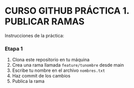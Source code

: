 # CURSO GITHUB PRÁCTICA 1. PUBLICAR RAMAS 
Instrucciones de la práctica:

### Etapa 1
1. Clona este repositorio en tu máquina
2. Crea una rama llamada `feature/tunombre` desde main
3. Escribe tu nombre en el archivo `nombres.txt`
4. Haz commit de los cambios
5. Publica la rama
